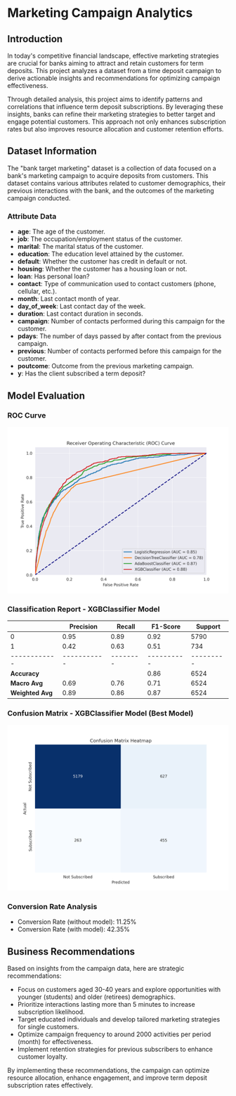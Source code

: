 # Marketing Campaign Analytics

## Introduction
In today's competitive financial landscape, effective marketing strategies are crucial for banks aiming to attract and retain customers for term deposits. This project analyzes a dataset from a time deposit campaign to derive actionable insights and recommendations for optimizing campaign effectiveness.

Through detailed analysis, this project aims to identify patterns and correlations that influence term deposit subscriptions. By leveraging these insights, banks can refine their marketing strategies to better target and engage potential customers. This approach not only enhances subscription rates but also improves resource allocation and customer retention efforts.

## Dataset Information
The "bank target marketing" dataset is a collection of data focused on a bank's marketing campaign to acquire deposits from customers. This dataset contains various attributes related to customer demographics, their previous interactions with the bank, and the outcomes of the marketing campaign conducted.

### Attribute Data
- **age**: The age of the customer.
- **job**: The occupation/employment status of the customer.
- **marital**: The marital status of the customer.
- **education**: The education level attained by the customer.
- **default**: Whether the customer has credit in default or not.
- **housing**: Whether the customer has a housing loan or not.
- **loan**: Has personal loan?
- **contact**: Type of communication used to contact customers (phone, cellular, etc.).
- **month**: Last contact month of year.
- **day_of_week**: Last contact day of the week.
- **duration**: Last contact duration in seconds.
- **campaign**: Number of contacts performed during this campaign for the customer.
- **pdays**: The number of days passed by after contact from the previous campaign.
- **previous**: Number of contacts performed before this campaign for the customer.
- **poutcome**: Outcome from the previous marketing campaign.
- **y**: Has the client subscribed a term deposit?

## Model Evaluation
### ROC Curve
<img src="assets/roc_curve.png" alt="ROC Curve" width="800">

### Classification Report - XGBClassifier Model
|            | Precision | Recall | F1-Score | Support |
|------------|-----------|--------|----------|---------|
| 0          | 0.95      | 0.89   | 0.92     | 5790    |
| 1          | 0.42      | 0.63   | 0.51     | 734     |
|------------|-----------|--------|----------|---------|
| **Accuracy**|           |        | 0.86     | 6524    |
| **Macro Avg**| 0.69      | 0.76   | 0.71     | 6524    |
| **Weighted Avg**| 0.89  | 0.86   | 0.87     | 6524    |

### Confusion Matrix - XGBClassifier Model (Best Model)
<img src="assets/confusion_matrix.png" alt="Confusion Matrix" width="800">

### Conversion Rate Analysis
- Conversion Rate (without model): 11.25%
- Conversion Rate (with model): 42.35%

## Business Recommendations
Based on insights from the campaign data, here are strategic recommendations:
- Focus on customers aged 30-40 years and explore opportunities with younger (students) and older (retirees) demographics.
- Prioritize interactions lasting more than 5 minutes to increase subscription likelihood.
- Target educated individuals and develop tailored marketing strategies for single customers.
- Optimize campaign frequency to around 2000 activities per period (month) for effectiveness.
- Implement retention strategies for previous subscribers to enhance customer loyalty.

By implementing these recommendations, the campaign can optimize resource allocation, enhance engagement, and improve term deposit subscription rates effectively.
